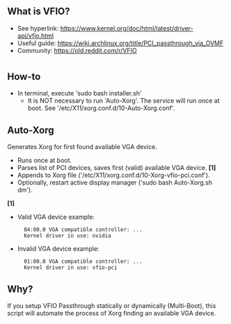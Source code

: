 ## What is VFIO?
* See hyperlink:  https://www.kernel.org/doc/html/latest/driver-api/vfio.html
* Useful guide:   https://wiki.archlinux.org/title/PCI_passthrough_via_OVMF
* Community:      https://old.reddit.com/r/VFIO
#

## How-to
* In terminal, execute 'sudo bash installer.sh'
  * It is NOT necessary to run 'Auto-Xorg'. The service will run once at boot. See '/etc/X11/xorg.conf.d/10-Auto-Xorg.conf'.

## Auto-Xorg
Generates Xorg for first found available VGA device.
* Runs once at boot.
* Parses list of PCI devices, saves first (valid) available VGA device. **[1]**
* Appends to Xorg file ('/etc/X11/xorg.conf.d/10-Xorg-vfio-pci.conf').
* Optionally, restart active display manager ('sudo bash Auto-Xorg.sh dm').

**[1]**
* Valid VGA device example:

        04:00.0 VGA compatible controller: ...
        Kernel driver in use: nvidia
* Invalid VGA device example:

        01:00.0 VGA compatible controller: ...
        Kernel driver in use: vfio-pci
        
## Why?
If you setup VFIO Passthrough statically or dynamically (Multi-Boot), this script will automate the process of Xorg finding an available VGA device.
